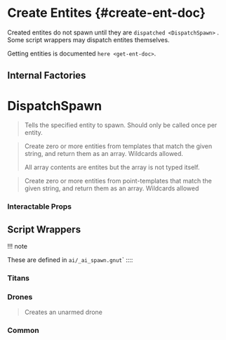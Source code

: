 # Create Entites {#create-ent-doc}

Created entites do not spawn until they are
`dispatched <DispatchSpawn>` . Some script
wrappers may dispatch entites themselves.

Getting entities is documented `here <get-ent-doc>`.

## Internal Factories

# DispatchSpawn

> Tells the specified entity to spawn. Should only be called once per
> entity.

> Create zero or more entities from templates that match the given
> string, and return them as an array. Wildcards allowed.
>
> All array contents are entites but the array is not typed itself.

> Create zero or more entities from point-templates that match the given
> string, and return them as an array. Wildcards allowed

### Interactable Props

## Script Wrappers

!!! note

These are defined in `ai/_ai_spawn.gnut`\`
::::

### Titans

### Drones

> Creates an unarmed drone

### Common
